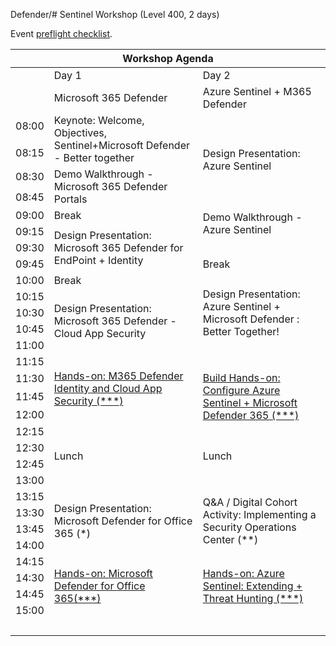 Defender/# Sentinel Workshop (Level 400, 2 days)

Event [preflight checklist](artifacts/environment-setup/README.md).

<table>
    <thead><tr>
        <th colspan=5>Workshop Agenda</th>
    </tr></thead>
    <tbody>
        <tr>
            <td>&nbsp;</td>
            <td>Day 1</td>
            <td>Day 2</td>
        </tr>
        <tr>
            <td>&nbsp;</td>
            <td>Microsoft 365 Defender</td>
            <td>Azure Sentinel + M365 Defender</td>
        </tr>
        <tr>
            <td>08:00</td>
            <td rowspan=2>Keynote: Welcome, Objectives, Sentinel+Microsoft Defender - Better together</td>
            <td rowspan=4>Design Presentation: Azure Sentinel</td>
        </tr>
        <tr><td>08:15</td></tr>
        <tr>
            <td>08:30</td>
            <td rowspan=2>Demo Walkthrough - Microsoft 365 Defender Portals</td>
        </tr>
        <tr><td>08:45</td></tr>
        <tr>
            <td>09:00</td>
            <td>Break</td>
            <td rowspan=2>Demo Walkthrough - Azure Sentinel</td>
        </tr>
        <tr>
            <td>09:15</td>
            <td rowspan=3>Design Presentation: Microsoft 365 Defender for EndPoint + Identity</td>
        </tr>
        <tr><td>09:30</td></tr>
        <tr>
            <td>09:45</td>
            <td>Break</td>
        </tr>
        <tr>
            <td>10:00</td>
            <td>Break</td>
            <td rowspan=5>Design Presentation: Azure Sentinel + Microsoft Defender : Better Together!</td>
        </tr>
        <tr>
            <td>10:15</td>
            <td rowspan=4>Design Presentation: Microsoft 365 Defender - Cloud App Security</td>
        </tr>
        <tr>
            <td>10:30</td>
        </tr>
        <tr>
            <td>10:45</td>
        </tr>
        <tr><td>11:00</td></tr>
        <tr>
            <td>11:15</td>
            <td rowspan=4><a href="./day-01/lab01-defender-identity-cloud-app-security.md">Hands-on: M365 Defender Identity and Cloud App Security (***)</a></td>
        </tr>
        <tr>
            <td>11:30</td>
            <td rowspan=3><a href="./day-02/lab03-sentinel-defender.md">Build Hands-on: Configure Azure Sentinel + Microsoft Defender 365 (***)</a></td>
        </tr>
            <tr><td>11:45</td></tr>
            <tr><td>12:00</td></tr>
        <tr>
            <td>12:15</td>
            <td rowspan=4>Lunch</td>
            <td rowspan=4>Lunch</td>
        </tr>
        <tr><td>12:30</td></tr>
        <tr><td>12:45</td></tr>
        <tr><td>13:00</td></tr>
        <tr>
            <td>13:15</td>
            <td rowspan=4>Design Presentation: Microsoft Defender for Office 365 (*)</td>
            <td rowspan=4>Q&A / Digital Cohort Activity: Implementing a Security Operations Center (**)</td>
        </tr>
        <tr><td>13:30</td></tr>
        <tr>
            <td>13:45</td>
        </tr>
        <tr><td>14:00</td></tr>
        <tr>
            <td>14:15</td>
            <td rowspan=4><a href="./day-01/lab02-defender-office-365.md">Hands-on: Microsoft Defender for Office 365(***)</a></td>
            <td rowspan=4><a href="./day-02/lab04-sentinel-hunting.md">Hands-on: Azure Sentinel: Extending + Threat Hunting (***)</a></td>
        </tr>
        <tr><td>14:30</td></tr>
        <tr>
            <td>14:45</td>
        </tr>
        <tr><td>15:00</td></tr>
        <tr><td colspan=5>&nbsp;</td>
        </tr>
    </tbody>
    </table>